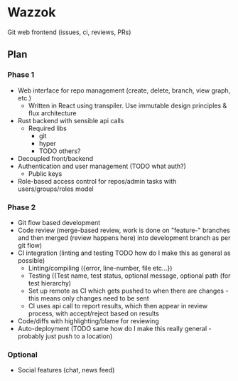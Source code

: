 # Wazzok
Git web frontend (issues, ci, reviews, PRs)

## Plan
### Phase 1
 - Web interface for repo management (create, delete, branch, view graph, etc.)
   - Written in React using transpiler. Use immutable design principles & flux
     architecture
 - Rust backend with sensible api calls
   - Required libs
     - git
     - hyper
     - TODO others?
 - Decoupled front/backend
 - Authentication and user management (TODO what auth?)
   - Public keys
 - Role-based access control for repos/admin tasks with users/groups/roles
   model

### Phase 2
 - Git flow based development
 - Code review (merge-based review, work is done on "feature-" branches and
   then merged (review happens here) into development branch as per git flow)
 - CI integration (linting and testing TODO how do I make this as general as
   possible)
   - Linting/compiling ({error, line-number, file etc...})
   - Testing ({Test name, test status, optional message, optional path (for
     test hierarchy)
   - Set up remote as CI which gets pushed to when there are changes - this
     means only changes need to be sent 
   - CI uses api call to report results, which then appear in review process,
     with accept/reject based on results
 - Code/diffs with highlighting/blame for reviewing
 - Auto-deployment (TODO same how do I make this really general - probably just
   push to a location)

### Optional
 - Social features (chat, news feed)
